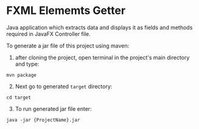 FXML Elememts Getter
=======================
Java application which extracts data and displays it as fields and methods required in JavaFX Controller file.


To generate a jar file of this project using maven:
  1. after cloning the project, open terminal in the project's main directory and type:

  `mvn package`
  
  2. Next go to generated `target` directory:
  
  `cd target`
  
  3. To run generated jar file enter:
  
  `java -jar {ProjectName}.jar`
